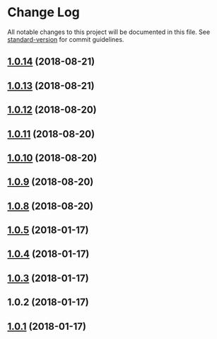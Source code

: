 # Change Log

All notable changes to this project will be documented in this file. See [standard-version](https://github.com/conventional-changelog/standard-version) for commit guidelines.

<a name="1.0.14"></a>
## [1.0.14](https://github.com/IPRIT/md-svg-vue/compare/v1.0.13...v1.0.14) (2018-08-21)



<a name="1.0.13"></a>
## [1.0.13](https://github.com/IPRIT/md-svg-vue/compare/v1.0.12...v1.0.13) (2018-08-21)



<a name="1.0.12"></a>
## [1.0.12](https://github.com/IPRIT/md-svg-vue/compare/v1.0.11...v1.0.12) (2018-08-20)



<a name="1.0.11"></a>
## [1.0.11](https://github.com/IPRIT/md-svg-vue/compare/v1.0.10...v1.0.11) (2018-08-20)



<a name="1.0.10"></a>
## [1.0.10](https://github.com/IPRIT/md-svg-vue/compare/v1.0.9...v1.0.10) (2018-08-20)



<a name="1.0.9"></a>
## [1.0.9](https://github.com/IPRIT/md-svg-vue/compare/v1.0.8...v1.0.9) (2018-08-20)



<a name="1.0.8"></a>
## [1.0.8](https://github.com/IPRIT/md-svg-vue/compare/v1.0.5...v1.0.8) (2018-08-20)



<a name="1.0.5"></a>
## [1.0.5](https://github.com/IPRIT/md-svg-vue/compare/v1.0.4...v1.0.5) (2018-01-17)



<a name="1.0.4"></a>
## [1.0.4](https://github.com/IPRIT/md-svg-vue/compare/v1.0.3...v1.0.4) (2018-01-17)



<a name="1.0.3"></a>
## [1.0.3](https://github.com/IPRIT/md-svg-vue/compare/v1.0.2...v1.0.3) (2018-01-17)



<a name="1.0.2"></a>
## 1.0.2 (2018-01-17)



<a name="1.0.1"></a>
## [1.0.1](https://github.com/IPRIT/mdi-vue/compare/v0.2.10...v1.0.1) (2018-01-17)
